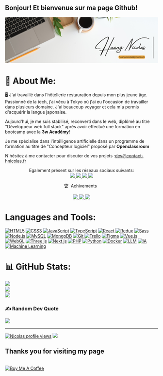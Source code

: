 ## Bonjour! Et bienvenue sur ma page Github!

![hNnicolas](https://github.com/hNnicolas/hNnicolas/blob/main/Banner_Profil.png)  

# 💫 About Me:

🖥️ J'ai travaillé dans l'hôtellerie restauration depuis mon plus jeune âge. <br> Passionné de la tech, j'ai vécu à Tokyo où j'ai eu l'occasion de travailler dans plusieurs domaine. 
J'ai beaucoup voyager et cela m'a permis d'acquérir la langue japonaise. <br>

Aujourd'hui, je me suis stabilisé, reconverti dans le web, diplômé au titre "Développeur web full stack" après avoir effectué une formation en bootcamp avec la **3w Académy**!<br>

Je me spécialise dans l'intélligence artificielle dans un programme de formation au titre de "Concepteur logiciel" proposé par **Openclassroom**

N'hésitez à me contacter pour discuter de vos projets :[dev@contact-hnicolas.fr](mailto:dev@contact-hnicolas.fr)  
 


<p align="center">
  Egalement présent sur les réseaux sociaux suivants:
  <br>
  <a href="https://discordapp.com/users/1207703769094029313">
    <img src="https://img.shields.io/badge/-@hnicola7-5562ea?style=flat&logo=Discord&logoColor=white"/>
  </a>
   <a href="https://www.linkedin.com/in/huang-nicolas">
    <img src="https://img.shields.io/badge/-Nicolas%20Huang-0A66C2?style=flat&logo=LinkedIn&logoColor=white"/>
  </a>
   <a href="https://line.me/ti/p/~hf_nicolas">
    <img src="https://img.shields.io/badge/-hf_nicolas-00C300?style=flat&logo=LINE&logoColor=white"/>
  </a>
       <a href="https://x.com/hf_nicolas">
    <img src="https://img.shields.io/badge/-@hf_nicolas-000000?style=flat&logo=X&logoColor=white"/>
  </a>
</p>

<p align="center">
🏆 &nbsp;Achivements &nbsp;
</p>

<p align="center">
 <a href="https://dyma.fr/certification/6792124a7213aa73fc8a490e/6213ef21bcbb7ac87308139c" target="_blank">
        <img src="https://img.shields.io/badge/-Dyma-4FC08D?style=flat&logo=vue.js&logoColor=white"/>
    </a>
<a href="https://dyma.fr/certification/6792124a7213aa73fc8a490e/6077538892e5cf4e20fee6d8">
    <img src="https://img.shields.io/badge/-Dyma-777BB4?style=flat&logo=php&logoColor=white"/>
  </a>
  <a href="https://threejs-journey.com/certificate/view/40975">
    <img src="https://img.shields.io/badge/-Three.js_Journey-05122A?style=flat&logo=three.js&logoColor=white"/>
  </a>
    
</p>

# Languages and Tools:

[![HTML5](https://img.shields.io/badge/html5-%23E34F26.svg?style=for-the-badge&logo=html5&logoColor=white)](https://developer.mozilla.org/fr/docs/Web/HTML)
[![CSS3](https://img.shields.io/badge/css3-%231572B6.svg?style=for-the-badge&logo=css3&logoColor=white)](https://developer.mozilla.org/fr/docs/Web/CSS)
[![JavaScript](https://img.shields.io/badge/javascript-%23323330.svg?style=for-the-badge&logo=javascript&logoColor=%23F7DF1E)](https://developer.mozilla.org/fr/docs/Web/JavaScript)
[![TypeScript](https://img.shields.io/badge/typescript-%23007ACC.svg?style=for-the-badge&logo=typescript&logoColor=white)](https://www.typescriptlang.org/)
[![React](https://img.shields.io/badge/react-%2320232a.svg?style=for-the-badge&logo=react&logoColor=%2361DAFB)](https://reactjs.org/)
[![Redux](https://img.shields.io/badge/redux-%23764ABC.svg?style=for-the-badge&logo=redux&logoColor=white)](https://redux.js.org/)
[![Sass](https://img.shields.io/badge/sass-%23CC6699.svg?style=for-the-badge&logo=sass&logoColor=white)](https://sass-lang.com/)
[![Node.js](https://img.shields.io/badge/node.js-%2343853D.svg?style=for-the-badge&logo=node.js&logoColor=white)](https://nodejs.org/)
[![MySQL](https://img.shields.io/badge/mysql-%2300f.svg?style=for-the-badge&logo=mysql&logoColor=white)](https://www.mysql.com/)
[![MongoDB](https://img.shields.io/badge/MongoDB-%234ea94b.svg?style=for-the-badge&logo=mongodb&logoColor=white)](https://www.mongodb.com/)
[![Git](https://img.shields.io/badge/git-%23F05033.svg?style=for-the-badge&logo=git&logoColor=white)](https://git-scm.com/)
[![Trello](https://img.shields.io/badge/trello-%23026AA7.svg?style=for-the-badge&logo=trello&logoColor=white)](https://trello.com/)
[![Figma](https://img.shields.io/badge/figma-%23F24E1E.svg?style=for-the-badge&logo=figma&logoColor=white)](https://www.figma.com/)
[![Vue.js](https://img.shields.io/badge/Vue.js-%2335495e.svg?style=for-the-badge&logo=vuedotjs&logoColor=%234FC08D)](https://vuejs.org/)
[![WebGL](https://img.shields.io/badge/WebGL-%23000000.svg?style=for-the-badge&logo=opengl&logoColor=white)](https://www.khronos.org/webgl/)
[![Three.js](https://img.shields.io/badge/Three.js-%23000000.svg?style=for-the-badge&logo=three.js&logoColor=white)](https://threejs.org/)
[![Next.js](https://img.shields.io/badge/Next.js-%23000000.svg?style=for-the-badge&logo=nextdotjs&logoColor=white)](https://nextjs.org/)
[![PHP](https://img.shields.io/badge/PHP-%23777BB4.svg?style=for-the-badge&logo=php&logoColor=white)](https://www.php.net/)
[![Python](https://img.shields.io/badge/Python-%233776AB.svg?style=for-the-badge&logo=python&logoColor=white)](https://www.python.org/)
[![Docker](https://img.shields.io/badge/Docker-%232496ED.svg?style=for-the-badge&logo=docker&logoColor=white)](https://www.docker.com/)
[![LLM](https://img.shields.io/badge/LLM-%23FF6F61.svg?style=for-the-badge)](#)
[![IA](https://img.shields.io/badge/IA-%2300ADEF.svg?style=for-the-badge)](#)
[![Machine Learning](https://img.shields.io/badge/Machine%20Learning-%23FFAA00.svg?style=for-the-badge)](#)




# 📊 GitHub Stats:
![](https://github-readme-stats.vercel.app/api?username=hNnicolas&theme=dark&hide_border=false&include_all_commits=false&count_private=false)<br/>
![](https://github-readme-streak-stats.herokuapp.com/?user=hNnicolas&theme=dark&hide_border=false)<br/>
![](https://github-readme-stats.vercel.app/api/top-langs/?username=hNnicolas&theme=dark&hide_border=false&include_all_commits=false&count_private=false&layout=compact)

### ✍️ Random Dev Quote
![](https://quotes-github-readme.vercel.app/api?type=horizontal&theme=tokyonight)

---
[![Nicolas profile views](https://u8views.com/api/v1/github/profiles/173882581/views/day-week-month-total-count.svg)](https://u8views.com/github/hNnicolas)
[![](https://visitcount.itsvg.in/api?id=hNnicolas&label=Profile%20Views&icon=0&pretty=false)](https://visitcount.itsvg.in)

## Thanks you for visiting my page
<br>

<div align="left">
<a href="https://buymeacoffee.com/hnicolas" target="_blank"><img src="https://cdn.buymeacoffee.com/buttons/v2/default-blue.png" alt="Buy Me A Coffee" style="height: 40px !important;width: 180px !important;" ></a>
</div>


